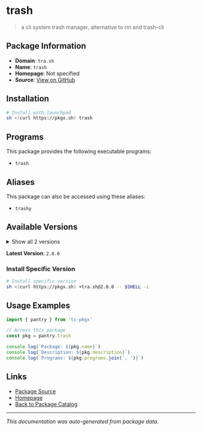 # trash

> a cli system trash manager, alternative to rm and trash-cli

## Package Information

- **Domain**: `tra.sh`
- **Name**: `trash`
- **Homepage**: Not specified
- **Source**: [View on GitHub](https://github.com/pkgxdev/pantry/tree/main/projects/crates.io/trashy/package.yml)

## Installation

```bash
# Install with launchpad
sh <(curl https://pkgx.sh) trash
```

## Programs

This package provides the following executable programs:

- `trash`

## Aliases

This package can also be accessed using these aliases:

- `trashy`

## Available Versions

<details>
<summary>Show all 2 versions</summary>

- `2.0.0`, `1.0.3`

</details>

**Latest Version**: `2.0.0`

### Install Specific Version

```bash
# Install specific version
sh <(curl https://pkgx.sh) +tra.sh@2.0.0 -- $SHELL -i
```

## Usage Examples

```typescript
import { pantry } from 'ts-pkgx'

// Access this package
const pkg = pantry.trash

console.log(`Package: ${pkg.name}`)
console.log(`Description: ${pkg.description}`)
console.log(`Programs: ${pkg.programs.join(', ')}`)
```

## Links

- [Package Source](https://github.com/pkgxdev/pantry/tree/main/projects/crates.io/trashy/package.yml)
- [Homepage](#)
- [Back to Package Catalog](../package-catalog.md)

---

*This documentation was auto-generated from package data.*
